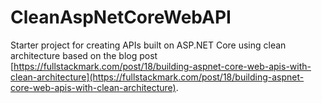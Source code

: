 # CleanAspNetCoreWebAPI
Starter project for creating APIs built on ASP.NET Core using clean architecture based on the blog post [https://fullstackmark.com/post/18/building-aspnet-core-web-apis-with-clean-architecture](https://fullstackmark.com/post/18/building-aspnet-core-web-apis-with-clean-architecture).
